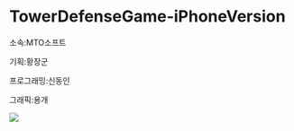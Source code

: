 # TowerDefenseGame-iPhoneVersion

소속:MTO소프트

기획:황장군

프로그래밍:신동인

그래픽:용개

<img src="https://github.com/sdi1982/TowerDefenseGame-iPhone/blob/master/tower_defence.png">

